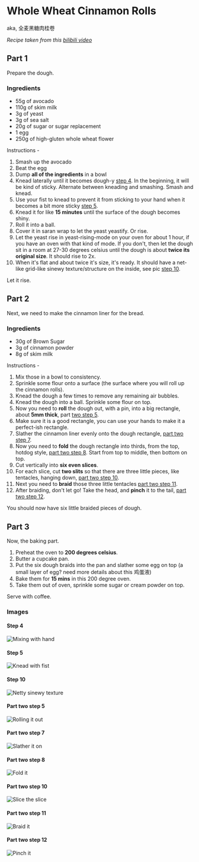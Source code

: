 # Whole Wheat Cinnamon Rolls
 aka, 全麦黑糖肉桂卷

*Recipe taken from this [bilibili video](https://www.bilibili.com/video/BV14T4y1M7qF?from=search&seid=13832532912652441092)*

## Part 1

Prepare the dough.

### Ingredients

* 55g of avocado
* 110g of skim milk
* 3g of yeast
* 3g of sea salt
* 20g of sugar or sugar replacement
* 1 egg
* 250g of high-gluten whole wheat flower

Instructions -

1. Smash up the avocado
2. Beat the egg
3. Dump **all of the ingredients** in a bowl
4. Knead laterally until it becomes dough-y [step 4](#step-4). In the beginning, it will be kind of sticky. Alternate between kneading and smashing. Smash and knead. 
5. Use your fist to knead to prevent it from sticking to your hand when it becomes a bit more sticky [step 5](#step-5).
6. Knead it for like **15 minutes** until the surface of the dough becomes shiny. 
7. Roll it into a ball.
8. Cover it in saran wrap to let the yeast yeastify. Or rise.
9. Let the yeast rise in yeast-rising-mode on your oven for about 1 hour, if you have an oven with that kind of mode. If you don't, then let the dough sit in a room at 27-30 degrees celsius until the dough is about **twice its original size**. It should rise to 2x.
10. When it's flat and about twice it's size, it's ready. It should have a net-like grid-like sinewy texture/structure on the inside, see pic [step 10](#step-10).

Let it rise.

## Part 2

Next, we need to make the cinnamon liner for the bread.

### Ingredients

* 30g of Brown Sugar
* 3g of cinnamon powder
* 8g of skim milk

Instructions -

1. Mix those in a bowl to consistency.
2. Sprinkle some flour onto a surface (the surface where you will roll up the cinnamon rolls).
3. Knead the dough a few times to remove any remaining air bubbles.
4. Knead the dough into a ball. Sprinkle some flour on top.
5. Now you need to **roll** the dough out, with a pin, into a big rectangle, about **5mm thick**, part [two step 5](#2-step-5).
6. Make sure it is a good rectangle, you can use your hands to make it a perfect-ish rectangle.
7. Slather the cinnamon liner evenly onto the dough rectangle, [part two step 7](#2-step-7).
8. Now you need to **fold** the dough rectangle into thirds, from the top, hotdog style, [part two step 8](#2-step-8). Start from top to middle, then bottom on top.
9. Cut vertically into **six even slices**.
10. For each slice, cut **two slits** so that there are three little pieces, like tentacles, hanging down, [part two step 10](#2-step-10).
11. Next you need to **braid** those three little tentacles [part two step 11](#2-step-11). 
12. After braiding, don't let go! Take the head, and **pinch** it to the tail, [part two step 12](#2-step-12). 
  

You should now have six little braided pieces of dough.

## Part 3

Now, the baking part.

1. Preheat the oven to **200 degrees celsius**.
2. Butter a cupcake pan.
3. Put the six dough braids into the pan and slather some egg on top (a small layer of egg? need more details about this 鸡蛋液)
4. Bake them  for **15 mins** in this 200 degree oven.
5. Take them out of oven, sprinkle some sugar or cream powder on top.
   

Serve with coffee.


### Images

#### <span id="step-4">Step 4</span>
![Mixing with hand](../../images/recipe-images/cinnamon-rolls-1.jpg)

#### <span id="step-5">Step 5</span>
![Knead with fist](../../images/recipe-images/cinnamon-rolls-2.jpg)

#### <span id="step-10">Step 10</span>
![Netty sinewy texture](../../images/recipe-images/cinnamon-rolls-3.jpg)

#### <span id="2-step-5">Part two step 5</span>
![Rolling it out](../../images/recipe-images/cinnamon-rolls-4.jpg)

#### <span id="2-step-8">Part two step 7</span>
![Slather it on](../../images/recipe-images/cinnamon-rolls-5.jpg)

#### <span id="2-step-8">Part two step 8</span>
![Fold it](../../images/recipe-images/cinnamon-rolls-6.jpg)

#### <span id="2-step-8">Part two step 10</span>
![Slice the slice](../../images/recipe-images/cinnamon-rolls-7.jpg)

#### <span id="2-step-8">Part two step 11</span>
![Braid it](../../images/recipe-images/cinnamon-rolls-8.jpg)

#### <span id="2-step-8">Part two step 12</span>
![Pinch it](../../images/recipe-images/cinnamon-rolls-9.jpg)